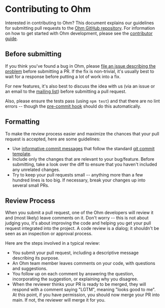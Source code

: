 # Contributing to Ohm

Interested in contributing to Ohm? This document explains our guidelines for
submitting pull requests to the [Ohm GitHub repository](https://github.com/harc/ohm).
For information on how to get started with Ohm development, please see the
[contributor guide](doc/contributor-guide.md).

## Before submitting

If you think you've found a bug in Ohm, please [file an issue describing the problem](https://github.com/harc/ohm/issues)
before submitting a PR. If the fix is non-trivial, it's usually best to wait
for a response before putting a lot of work into a fix.

For new features, it's also best to discuss the idea with us (via an issue or
an email to the [mailing list](https://groups.google.com/a/ycr.org/forum/#!forum/ohm)) before submitting a pull request.

Also, please ensure the tests pass (using `npm test`) and that there are no
lint errors -- though the [pre-commit hook](doc/contributor-guide.md#pre-commit-checks)
should do this automatically.

## Formatting

To make the review process easier and maximize the chances that your pull
request is accepted, here are some guidelines:

- Use [informative commit messages](http://chris.beams.io/posts/git-commit/)
  that follow the standard [git commit template](http://tbaggery.com/2008/04/19/a-note-about-git-commit-messages.html).
- Include only the changes that are relevant to your bug/feature. Before
  submitting, take a look over the diff to ensure that you haven't included
  any unrelated changes.
- Try to keep your pull requests small -- anything more than a few hundred lines
  is too big. If necessary, break your changes up into several small PRs.

## Review Process

When you submit a pull request, one of the Ohm developers will review it and
(most likely) leave comments on it. Don't worry -- this is not about judging
you, it's about improving the code and helping you get your pull request
integrated into the project. A code review is a dialog; it shouldn't be seen
as an inspection or approval process.

Here are the steps involved in a typical review:

- You submit your pull request, including a descriptive message describing
  its purpose.
- An Ohm team member leaves comments on your code, with questions and
  suggestions.
- You follow up on each comment by answering the question, incorporating the
  suggestion, or explaining why you disagree.
- When the reviewer thinks your PR is ready to be merged, they will respond
  with a comment saying "LGTM", meaning "looks good to me". At this point, if
  you have permission, you should now merge your PR into main. If not, the
  reviewer will merge it for you.
